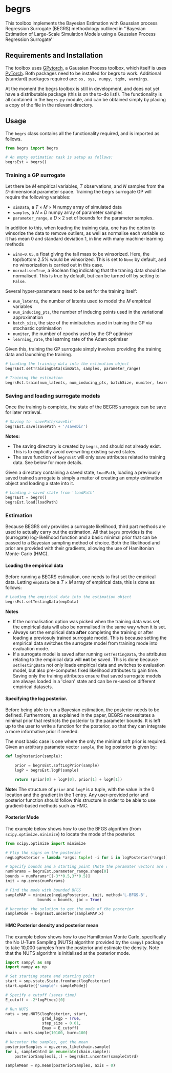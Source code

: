 # begrs

This toolbox implements the Bayesian Estimation with Gaussian process Regression Surrogate (BEGRS) methodology outlined in ''Bayesian Estimation of Large-Scale Simulation Models using a Gaussian Process Regression Surrogate''

## Requirements and Installation

The toolbox uses [GPytorch](https://gpytorch.ai/), a Gaussian Process toolbox, which itself is uses [PyTorch](https://pytorch.org/). Both packages need to be installed for begrs to work. Additional (standard) packages required are: `os, sys, numpy, tqdm, warnings`.

At the moment the begrs toolbox is still in development, and does not yet have a distributable package (this is on the to-do list!). The functionality is all contained in the `begrs.py` module, and can be obtained simply by placing a copy of the file in the relevant directory.

## Usage

The `begrs` class contains all the functionality required, and is imported as follows.

```python
from begrs import begrs

# An empty estimation task is setup as follows:
begrsEst = begrs()
```

### Training a GP surrogate

Let there be $M$ empirical variables, $T$ observations, and $N$ samples from the $D$-dimensional parameter space. Training the begrs surrogate GP will require the following variables:
- `simData`, a $T \times M \times N$ numpy array of simulated data
- `samples`, a $N \times D$ numpy array of parameter samples
- `parameter_range`, a $D \times 2$ set of bounds for the parameter samples.

In addition to this, when loading the training data, one has the option to winsorize the data to remove outliers, as well as normalise each variable so it has mean 0 and standard deviation 1, in line with many machine-learning methods
- `wins=0.05`, a float giving the tail mass to be winsorized. Here, the top/bottom 2.5% would be winsorized. This is set to `None` by default, and no winsorization is carried out in this case.
- `normalise=True`, a Boolean flag indicating that the traning data should be normalised. This is true by default, but can be turned off by setting to `False`.

Several hyper-parameters need to be set for the training itself:
- `num_latents`, the number of latents used to model the $M$ empirical variables
- `num_inducing_pts`, the number of inducing points used in the variational approximation
- `batch_size`, the size of the minibatches used in training the GP via stochastic optimisation
- `numiter`, the number of epochs used by the GP optimiser
- `learning_rate`, the learning rate of the Adam optimiser

Given this, training the GP surrogate simply involves providing the training data and launching the training.

```python
# Loading the training data into the estimation object
begrsEst.setTrainingData(simData, samples, parameter_range)

# Training the estimation
begrsEst.train(num_latents, num_inducing_pts, batchSize, numiter, learning_rate)
```



### Saving and loading surrogate models

Once the training is complete, the state of the BEGRS surrogate can be save for later retrieval.

```python
# Saving to 'savePath/saveDir'
begrsEst.save(savePath + '/saveDir')
```

**Notes:**
- The saving directory is created by `begrs`, and should not already exist. This is to explicitly avoid overwriting existing saved states.
- The save function of `begrsEst` will only save attributes related to training data. See below for more details.

Given a directory containing a saved state, `loadPath`, loading a previously saved trained surrogate is simply a matter of creating an empty estimation object and loading a state into it.

```python
# Loading a saved state from 'loadPath'
begrsEst = begrs()
begrsEst.load(loadPath)
```

### Estimation

Because BEGRS only provides a surrogate likelihood, third part methods are used to actually carry out the estimation. All that `begrs` provides is the (surrogate) log-likelihood function and a basic minimal prior that can be passed to a Bayesian sampling method of choice. Both the likelihood and prior are provided with their gradients, allowing the use of Hamiltonian Monte-Carlo (HMC).

#### Loading the empirical data

Before running a BEGRS estimation, one needs to first set the empirical data. Letting `empData` be a $T \times M$ array of empirical data, this is done as follows:

```python
# Loading the empirical data into the estimation object
begrsEst.setTestingData(empData)
```

**Notes**
- If the normalisation option was picked when the training data was set, the empirical data will also be normalised in the same way when it is set.
- Always set the empirical data **after** completing the training or after loading a previosuly trained surrogate model. This is because setting the empirical data switches the surrogate model from training mode into evaluation mode.
- If a surrogate model is saved after running `setTestingData`, the attributes relating to the empirical data will **not** be saved. This is done because `setTestingData` not only loads empirical data and switches to evaluation model, but also pre-computes fixed likelihood attributes to gain time. Saving only the training attributes ensure that saved surrogate models are always loaded in a 'clean' state and can be re-used on different empirical datasets.

#### Specifying the log posterior.

Before being able to run a Bayesian estimation, the posterior needs to be defined. Furthermore, as explained in the paper, BEGRS necessitates a minimal prior that restricts the posterior to the parameter bounds. It is left up to the user to write a function for the posterior, so that they can integrate a more informative prior if needed.

The most basic case is one where the only the minimal soft prior is required. Given an arbitrary paramete vector `sample`, the log posterior is given by:

```python
def logPosterior(sample):

    prior = begrsEst.softLogPrior(sample)
    logP = begrsEst.logP(sample)

    return (prior[0] + logP[0], prior[1] + logP[1])
```

**Note:** The structure of `prior` and `logP` is a tuple, with the value in the 0 location and the gradient in the 1 entry. Any user-provided prior and posterior function should follow this structure in order to be able to use gradient-based methods such as HMC.

#### Posterior Mode

The example below shows how to use the BFGS algorithm (from `scipy.optimize.minimize`) to locate the mode of the posterior.

```python
from scipy.optimize import minimize

# Flip the signs on the posterior
negLogPosterior = lambda *args: tuple( -i for i in logPosterior(*args))

# Specify bounds and a starting point (Note the paramater vectors are centered)
numParams = begrsEst.parameter_range.shape[0]
bounds = numParams*[(-3**0.5,3**0.5)]
init = np.zeros(numParams)

# Find the mode with bounded BFGS
sampleMAP = minimize(negLogPosterior, init, method='L-BFGS-B',
              bounds = bounds, jac = True)

# Uncenter the solution to get the mode of the posterior
sampleMode = begrsEst.uncenter(sampleMAP.x)
```

#### HMC Posterior density and posterior mean

The example below shows how to use Hamiltonian Monte Carlo, specifically the No U-Turn Sampling (NUTS) algorithm provided by the `sampyl` package to take 10,000 samples from the posterior and estimate the density. Note that the NUTS algorithm is initialised at the posterior mode.

```python
import sampyl as smp
import numpy as np

# Set starting state and starting point
start = smp.state.State.fromfunc(logPosterior)
start.update({'sample': sampleMode})

# Specify a cutoff (saves time)
E_cutoff = -2*logP(vec)[0]

# Run NUTS
nuts = smp.NUTS(logPosterior, start,
                grad_logp = True,
                step_size = 0.01,
                Emax = E_cutoff)
chain = nuts.sample(10100, burn=100)

# Uncenter the samples, get the mean
posteriorSamples = np.zeros_like(chain.sample)
for i, sampleCntrd in enumerate(chain.sample):
    posteriorSamples[i,:] = begrsEst.uncenter(sampleCntrd)

sampleMean = np.mean(posteriorSamples, axis = 0)

```
